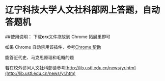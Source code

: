 辽宁科技大学人文社科部网上答题，自动答题机
==========

##使用说明：
下载**crx**文件拖放到 Chrome 拓展里即可

如果 Chrome 自动禁用该插件，参考[Chrome 帮助](https://support.google.com/chrome/answer/2811969?p=ui_remove_non_cws_extensions&rd=1 "Chrome 停用的扩展程序")

能答近代史、马克思原理和毛概的题

若在校外访问人文社科部请参考[http://lib.ustl.edu.cn/news/yr.htm](http://lib.ustl.edu.cn/news/yr.htm)
